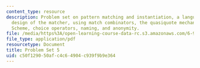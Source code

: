 ```yaml
---
content_type: resource
description: Problem set on pattern matching and instantiation, a language of patterns,
  design of the matcher, using match combinators, the quasiquote mechanism built into
  Scheme, choice operators, naming, and anonymity.
file: /media/https%3A/open-learning-course-data-rc.s3.amazonaws.com/6-945-adventures-in-advanced-symbolic-programming-spring-2009/c50f129050afc4c64904c939f9b9e364_MIT6_945s09_assn05.pdf
file_type: application/pdf
resourcetype: Document
title: Problem Set 5
uid: c50f1290-50af-c4c6-4904-c939f9b9e364
---
```


